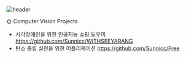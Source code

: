 ![header](https://capsule-render.vercel.app/api?type=rounded&color=ADD8E6&height=300&section=header&text=Heesun%20Choi&fontSize=90)


🌞 Computer Vision Projects 
- 시각장애인을 위한 인공지능 쇼핑 도우미 
    https://github.com/Sunnicc/WITHSEEYARANG
- 탄소 중립 실천을 위한 어플리케이션 
    https://github.com/Sunnicc/Free



<!--
https://dillinger.io/

📕 Computer Vision Study 
- 비전 시스템을 위한 딥러닝
    https://learned-burn-d88.notion.site/834575f0958c4157a2114872096b6211
    
    
**Sunnicc/Sunnicc** is a ✨ _special_ ✨ repository because its `README.md` (this file) appears on your GitHub profile.

Here are some ideas to get you started:

- 🔭 I’m currently working on ...
- 🌱 I’m currently learning ...
- 👯 I’m looking to collaborate on ...
- 🤔 I’m looking for help with ...
- 💬 Ask me about ...
- 📫 How to reach me: ...
- 😄 Pronouns: ...
- ⚡ Fun fact: ...
-->
